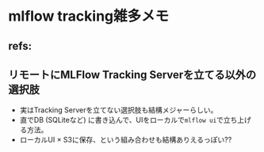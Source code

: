 # mlflow tracking雑多メモ

## refs:

## リモートにMLFlow Tracking Serverを立てる以外の選択肢

- 実はTracking Serverを立てない選択肢も結構メジャーらしい。
- 直でDB (SQLiteなど) に書き込んで、UIをローカルで`mlflow ui`で立ち上げる方法。
- ローカルUI × S3に保存、という組み合わせも結構ありえるっぽい??
